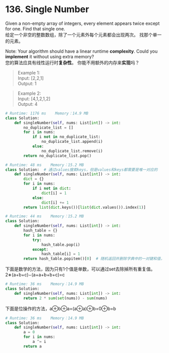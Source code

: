 # 136. Single Number

Given a non-empty array of integers, every element appears twice except for one. Find that single one.  
给定一个非空的整数数组，除了一个元素外每个元素都会出现两次。 找那个单一的元素。 

Note:
Your algorithm should have a linear runtime **complexity**. Could you **implement** it without using extra memory?  
您的算法应具有线性运行时**复杂性**。 你能不用额外的内存来**实现**吗？

>Example 1:  
> Input: [2,2,1]  
> Output: 1  

>Example 2:  
> Input: [4,1,2,1,2]  
> Output: 4  

```python
# Runtime: 1176 ms    Memory：14.9 MB
class Solution:
    def singleNumber(self, nums: List[int]) -> int:
        no_duplicate_list = []
        for i in nums:
            if i not in no_duplicate_list:
                no_duplicate_list.append(i)
            else:
                no_duplicate_list.remove(i)
        return no_duplicate_list.pop()
```

```python
# Runtime: 48 ms    Memory：15.2 MB
class Solution:  # 通过values搜索keys，但是values和keys都需要是唯一对应的
    def singleNumber(self, nums: List[int]) -> int:
        dict = {}
        for i in nums:
            if i not in dict:
                dict[i] = 1
            else:
                dict[i] += 1
        return list(dict.keys())[list(dict.values()).index(1)]  
```

```python
# Runtime: 44 ms    Memory：15.2 MB
class Solution:
    def singleNumber(self, nums: List[int]) -> int:
        hash_table = {}
        for i in nums:
            try:
                hash_table.pop(i)
            except:
                hash_table[i] = 1
        return hash_table.popitem()[0]  # 随机返回并删除字典中的一对键和值，由于最后只会有一对，相当于取值
```


下面是数学的方法，因为只有1个值是单数，可以通过set去除掉所有重复值。2∗(a+b+c)−(a+a+b+b+c)=c
```python
# Runtime: 36 ms    Memory：14.9 MB
class Solution:
    def singleNumber(self, nums: List[int]) -> int:
        return 2 * sum(set(nums)) - sum(nums)
```


下面是位操作的方法，a⊕b⊕a=(a⊕a)⊕b=0⊕b=b
```python
# Runtime: 36 ms    Memory：14.9 MB
class Solution:
    def singleNumber(self, nums: List[int]) -> int:
        a = 0
        for i in nums:
            a ^= i
        return a
```